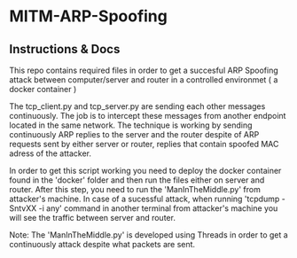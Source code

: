 # MITM-ARP-Spoofing

## Instructions & Docs

This repo contains required files in order to get a succesful ARP Spoofing attack between computer/server and router in a controlled environmet ( a docker container )

The tcp_client.py and tcp_server.py are sending each other messages continuously. The job is to intercept these messages from another endpoint located in the same network. The technique is working by sending continuously ARP replies to the server and the router despite of ARP requests sent by either server or router, replies that contain spoofed MAC adress of the attacker.

In order to get this script working you need to deploy the docker container found in the 'docker' folder and then run the files either on server and router. After this step, you need to run the 'ManInTheMiddle.py' from attacker's machine. In case of a sucessful attack, when running 'tcpdump -SntvXX -i any' command in another terminal from attacker's machine you will see the traffic between server and router. 

Note: The 'ManInTheMiddle.py' is developed using Threads in order to get a continuously attack despite what packets are sent.
